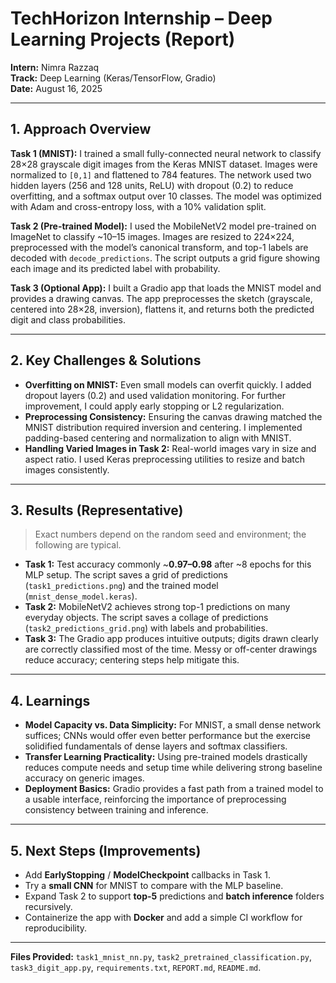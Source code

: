 # TechHorizon Internship – Deep Learning Projects (Report)

**Intern:** Nimra Razzaq  
**Track:** Deep Learning (Keras/TensorFlow, Gradio)  
**Date:** August 16, 2025

---

## 1. Approach Overview

**Task 1 (MNIST):** I trained a small fully-connected neural network to classify 28×28 grayscale digit images from the Keras MNIST dataset. Images were normalized to `[0,1]` and flattened to 784 features. The network used two hidden layers (256 and 128 units, ReLU) with dropout (0.2) to reduce overfitting, and a softmax output over 10 classes. The model was optimized with Adam and cross-entropy loss, with a 10% validation split.

**Task 2 (Pre-trained Model):** I used the MobileNetV2 model pre-trained on ImageNet to classify ~10–15 images. Images are resized to 224×224, preprocessed with the model’s canonical transform, and top-1 labels are decoded with `decode_predictions`. The script outputs a grid figure showing each image and its predicted label with probability.

**Task 3 (Optional App):** I built a Gradio app that loads the MNIST model and provides a drawing canvas. The app preprocesses the sketch (grayscale, centered into 28×28, inversion), flattens it, and returns both the predicted digit and class probabilities.

---

## 2. Key Challenges & Solutions

- **Overfitting on MNIST:** Even small models can overfit quickly. I added dropout layers (0.2) and used validation monitoring. For further improvement, I could apply early stopping or L2 regularization.
- **Preprocessing Consistency:** Ensuring the canvas drawing matched the MNIST distribution required inversion and centering. I implemented padding-based centering and normalization to align with MNIST.
- **Handling Varied Images in Task 2:** Real-world images vary in size and aspect ratio. I used Keras preprocessing utilities to resize and batch images consistently.

---

## 3. Results (Representative)

> Exact numbers depend on the random seed and environment; the following are typical.

- **Task 1:** Test accuracy commonly ~**0.97–0.98** after ~8 epochs for this MLP setup. The script saves a grid of predictions (`task1_predictions.png`) and the trained model (`mnist_dense_model.keras`).
- **Task 2:** MobileNetV2 achieves strong top-1 predictions on many everyday objects. The script saves a collage of predictions (`task2_predictions_grid.png`) with labels and probabilities.
- **Task 3:** The Gradio app produces intuitive outputs; digits drawn clearly are correctly classified most of the time. Messy or off-center drawings reduce accuracy; centering steps help mitigate this.

---

## 4. Learnings

- **Model Capacity vs. Data Simplicity:** For MNIST, a small dense network suffices; CNNs would offer even better performance but the exercise solidified fundamentals of dense layers and softmax classifiers.
- **Transfer Learning Practicality:** Using pre-trained models drastically reduces compute needs and setup time while delivering strong baseline accuracy on generic images.
- **Deployment Basics:** Gradio provides a fast path from a trained model to a usable interface, reinforcing the importance of preprocessing consistency between training and inference.

---

## 5. Next Steps (Improvements)

- Add **EarlyStopping** / **ModelCheckpoint** callbacks in Task 1.
- Try a **small CNN** for MNIST to compare with the MLP baseline.
- Expand Task 2 to support **top-5** predictions and **batch inference** folders recursively.
- Containerize the app with **Docker** and add a simple CI workflow for reproducibility.

---

**Files Provided:** `task1_mnist_nn.py`, `task2_pretrained_classification.py`, `task3_digit_app.py`, `requirements.txt`, `REPORT.md`, `README.md`.
